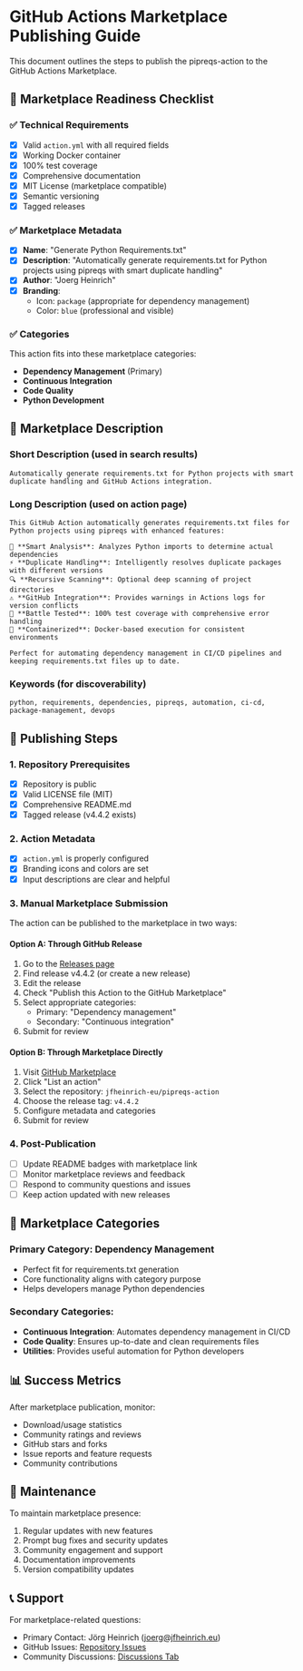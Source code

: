 # GitHub Actions Marketplace Publishing Guide

This document outlines the steps to publish the pipreqs-action to the GitHub Actions Marketplace.

## 🏪 Marketplace Readiness Checklist

### ✅ Technical Requirements
- [x] Valid `action.yml` with all required fields
- [x] Working Docker container
- [x] 100% test coverage
- [x] Comprehensive documentation
- [x] MIT License (marketplace compatible)
- [x] Semantic versioning
- [x] Tagged releases

### ✅ Marketplace Metadata
- [x] **Name**: "Generate Python Requirements.txt"
- [x] **Description**: "Automatically generate requirements.txt for Python projects using pipreqs with smart duplicate handling"
- [x] **Author**: "Joerg Heinrich"
- [x] **Branding**:
  - Icon: `package` (appropriate for dependency management)
  - Color: `blue` (professional and visible)

### ✅ Categories
This action fits into these marketplace categories:
- **Dependency Management** (Primary)
- **Continuous Integration**
- **Code Quality**
- **Python Development**

## 📝 Marketplace Description

### Short Description (used in search results)
```
Automatically generate requirements.txt for Python projects with smart duplicate handling and GitHub Actions integration.
```

### Long Description (used on action page)
```
This GitHub Action automatically generates requirements.txt files for Python projects using pipreqs with enhanced features:

🔄 **Smart Analysis**: Analyzes Python imports to determine actual dependencies
⚡ **Duplicate Handling**: Intelligently resolves duplicate packages with different versions
🔍 **Recursive Scanning**: Optional deep scanning of project directories
⚠️ **GitHub Integration**: Provides warnings in Actions logs for version conflicts
🧪 **Battle Tested**: 100% test coverage with comprehensive error handling
🐳 **Containerized**: Docker-based execution for consistent environments

Perfect for automating dependency management in CI/CD pipelines and keeping requirements.txt files up to date.
```

### Keywords (for discoverability)
```
python, requirements, dependencies, pipreqs, automation, ci-cd, package-management, devops
```

## 🚀 Publishing Steps

### 1. Repository Prerequisites
- [x] Repository is public
- [x] Valid LICENSE file (MIT)
- [x] Comprehensive README.md
- [x] Tagged release (v4.4.2 exists)

### 2. Action Metadata
- [x] `action.yml` is properly configured
- [x] Branding icons and colors are set
- [x] Input descriptions are clear and helpful

### 3. Manual Marketplace Submission

The action can be published to the marketplace in two ways:

#### Option A: Through GitHub Release
1. Go to the [Releases page](https://github.com/jfheinrich-eu/pipreqs-action/releases)
2. Find release v4.4.2 (or create a new release)
3. Edit the release
4. Check "Publish this Action to the GitHub Marketplace"
5. Select appropriate categories:
   - Primary: "Dependency management"
   - Secondary: "Continuous integration"
6. Submit for review

#### Option B: Through Marketplace Directly
1. Visit [GitHub Marketplace](https://github.com/marketplace)
2. Click "List an action"
3. Select the repository: `jfheinrich-eu/pipreqs-action`
4. Choose the release tag: `v4.4.2`
5. Configure metadata and categories
6. Submit for review

### 4. Post-Publication
- [ ] Update README badges with marketplace link
- [ ] Monitor marketplace reviews and feedback
- [ ] Respond to community questions and issues
- [ ] Keep action updated with new releases

## 🎯 Marketplace Categories

### Primary Category: Dependency Management
- Perfect fit for requirements.txt generation
- Core functionality aligns with category purpose
- Helps developers manage Python dependencies

### Secondary Categories:
- **Continuous Integration**: Automates dependency management in CI/CD
- **Code Quality**: Ensures up-to-date and clean requirements files
- **Utilities**: Provides useful automation for Python developers

## 📊 Success Metrics

After marketplace publication, monitor:
- Download/usage statistics
- Community ratings and reviews
- GitHub stars and forks
- Issue reports and feature requests
- Community contributions

## 🔄 Maintenance

To maintain marketplace presence:
1. Regular updates with new features
2. Prompt bug fixes and security updates
3. Community engagement and support
4. Documentation improvements
5. Version compatibility updates

## 📞 Support

For marketplace-related questions:
- Primary Contact: Jörg Heinrich (joerg@jfheinrich.eu)
- GitHub Issues: [Repository Issues](https://github.com/jfheinrich-eu/pipreqs-action/issues)
- Community Discussions: [Discussions Tab](https://github.com/jfheinrich-eu/pipreqs-action/discussions)
